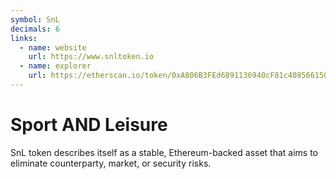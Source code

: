 ```yaml
---
symbol: SnL
decimals: 6
links:
  - name: website
    url: https://www.snltoken.io
  - name: explorer
    url: https://etherscan.io/token/0xA806B3FEd6891136940cF81c4085661500aa2709
---
```


# Sport AND Leisure

SnL token describes itself as a stable, Ethereum-backed asset that aims to eliminate counterparty, market, or security risks.

